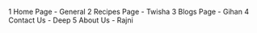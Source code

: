 
1 Home Page - General
2 Recipes Page - Twisha
3 Blogs Page - Gihan
4 Contact Us - Deep
5 About Us - Rajni
